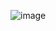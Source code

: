 ![image](https://github.com/saiabhiramjaini/245521733150/assets/115941546/aaa8da11-ccb4-4a4b-90dc-9b022b873fd0)